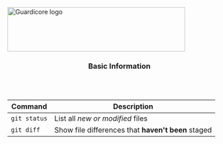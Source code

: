 <p align="left">
  <a href="https://www.guardicore.com/">
    <img src="https://www.guardicore.com/wp-content/uploads/2019/02/guardicore-press-releases-logo-banner2-845x200-1.jpg" alt="Guardicore logo" width="400" height="100">
  </a>
</p>
<h3 align="center">Basic Information</h3>

<p align="center">
  <br>
  <br>
</p>

| Command | Description |
| --- | --- |
| `git status` | List all *new or modified* files |
| `git diff` | Show file differences that **haven't been** staged |
